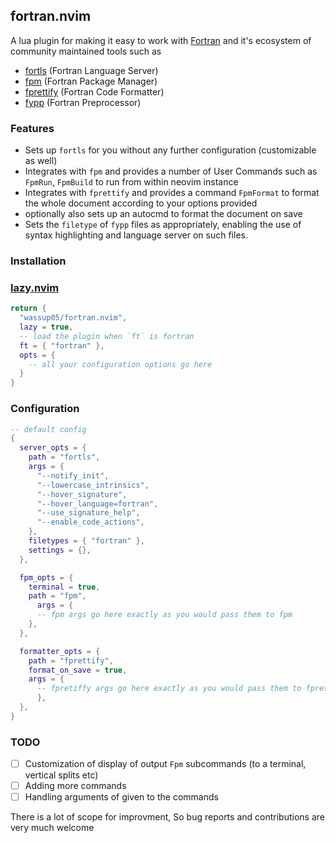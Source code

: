 ## fortran.nvim

A lua plugin for making it easy to work with [Fortran](https://fortran-lang.org/) and it's ecosystem of community maintained tools such as
- [fortls](https://github.com/fortran-lang/fortls) (Fortran Language Server)
- [fpm](https://github.com/fortran-lang/fpm) (Fortran Package Manager)
- [fprettify](https://github.com/fortran-lang/fprettify) (Fortran Code Formatter)
- [fypp](https://github.com/aradi/fypp) (Fortran Preprocessor)

### Features
- Sets up `fortls` for you without any further configuration (customizable as well)
- Integrates with `fpm` and provides a number of User Commands such as `FpmRun`, `FpmBuild` to run from within neovim instance
- Integrates with `fprettify` and provides a command `FpmFormat` to format the whole document according to your options provided
- optionally also sets up an autocmd to format the document on save
- Sets the `filetype` of `fypp` files as appropriately, enabling the use of syntax highlighting and language server on such files.

### Installation

### [lazy.nvim](https://github.com/folke/lazy.nvim)

```lua
return {
  "wassup05/fortran.nvim",
  lazy = true,
  -- load the plugin when `ft` is fortran
  ft = { "fortran" },
  opts = {
    -- all your configuration options go here
  }
}
```

### Configuration

```lua
-- default config
{
  server_opts = {
    path = "fortls",
    args = {
      "--notify_init",
      "--lowercase_intrinsics",
      "--hover_signature",
      "--hover_language=fortran",
      "--use_signature_help",
      "--enable_code_actions",
    },
    filetypes = { "fortran" },
    settings = {},
  },

  fpm_opts = {
    terminal = true,
    path = "fpm",
      args = {
      -- fpm args go here exactly as you would pass them to fpm
    },
  },

  formatter_opts = {
    path = "fprettify",
    format_on_save = true,
    args = {
      -- fpretiffy args go here exactly as you would pass them to fprettify
      },
  },
}
```

### TODO
- [ ] Customization of display of output `Fpm` subcommands (to a terminal, vertical splits etc)
- [ ] Adding more commands
- [ ] Handling arguments of given to the commands

There is a lot of scope for improvment, So bug reports and contributions are very much welcome
